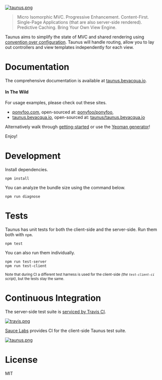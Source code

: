 [![taunus.png][3]][1]

> Micro Isomorphic MVC. Progressive Enhancement. Content-First. Single-Page Applications (that are also server-side rendered). Predictive Caching. Bring Your Own View Engine.

Taunus aims to simplify the state of MVC and shared rendering using [convention over configuration][2]. Taunus will handle routing,  allow you to lay out controllers and view templates independently for each view.

# Documentation

The comprehensive documentation is available at [taunus.bevacqua.io][1].

#### In The Wild

For usage examples, please check out these sites.

- [ponyfoo.com][8], open-sourced at: [ponyfoo/ponyfoo][4],
- [taunus.bevacqua.io][1], open-sourced at: [taunus/taunus.bevacqua.io][5]

Alternatively walk through [getting-started][6] or use the [Yeoman generator][7]!

Enjoy!

# Development

Install dependencies.

```shell
npm install
```

You can analyze the bundle size using the command below.

```shell
npm run diagnose
```

# Tests

Taunus has unit tests for both the client-side and the server-side. Run them both with `npm`.

```shell
npm test
```

You can also run them individually.

```shell
npm run test-server
npm run test-client
```

<sub>Note that during CI a different test harness is used for the client-side _(the `test-client-ci` script)_, but the tests stay the same.</sub>

# Continuous Integration

The server-side test suite is [serviced by Travis CI][11].

[![travis.png][12]][11]

[Sauce Labs][10] provides CI for the client-side Taunus test suite.

[![taunus.png][9]][10]


# License

MIT

[1]: http://taunus.bevacqua.io "Taunus Documentation Mini-site"
[2]: http://en.wikipedia.org/wiki/Convention_over_configuration "Convention over configuration"
[3]: https://raw.github.com/bevacqua/taunus/master/resources/taunus.png
[4]: https://github.com/ponyfoo/ponyfoo
[5]: https://github.com/taunus/taunus.bevacqua.io
[6]: https://github.com/taunus/getting-started
[7]: https://github.com/taunus/generator-taunus
[8]: http://ponyfoo.com
[9]: https://saucelabs.com/browser-matrix/taunus.svg
[10]: https://saucelabs.com/u/taunus
[11]: https://travis-ci.org/taunus/taunus
[12]: https://secure.travis-ci.org/taunus/taunus.png?branch=master
